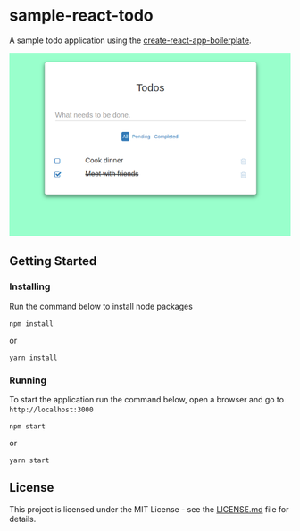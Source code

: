 # sample-react-todo

A sample todo application using the [create-react-app-boilerplate](https://github.com/rshusi/create-react-app-boilerplate).

![screenshot](todo-screenshot.png)

## Getting Started

### Installing

Run the command below to install node packages
```
npm install
```
or
```
yarn install
```

### Running

To start the application run the command below, open a browser and go to ```http://localhost:3000```
```
npm start
```
or
```
yarn start
```

## License

This project is licensed under the MIT License - see the [LICENSE.md](LICENSE.md) file for details.
